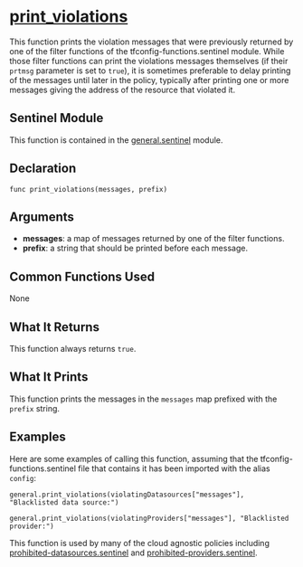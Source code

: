 # [print_violations](../general.sentinel#L6)
This function prints the violation messages that were previously returned by one of the filter functions of the tfconfig-functions.sentinel module. While those filter functions can print the violations messages themselves (if their `prtmsg` parameter is set to `true`), it is sometimes preferable to delay printing of the messages until later in the policy, typically after printing one or more messages giving the address of the resource that violated it.

## Sentinel Module
This function is contained in the [general.sentinel](../../general.sentinel) module.

## Declaration
`func print_violations(messages, prefix)`

## Arguments
* **messages**: a map of messages returned by one of the filter functions.
* **prefix**: a string that should be printed before each message.

## Common Functions Used
None

## What It Returns
This function always returns `true`.

## What It Prints
This function prints the messages in the `messages` map prefixed with the `prefix` string.

## Examples
Here are some examples of calling this function, assuming that the tfconfig-functions.sentinel file that contains it has been imported with the alias `config`:
```
general.print_violations(violatingDatasources["messages"], "Blacklisted data source:")

general.print_violations(violatingProviders["messages"], "Blacklisted provider:")
```

This function is used by many of the cloud agnostic policies including [prohibited-datasources.sentinel](../../../cloud-agnostic/prohibited-datasources.sentinel) and [prohibited-providers.sentinel](../../../cloud-agnostic/prohibited-providers.sentinel).

